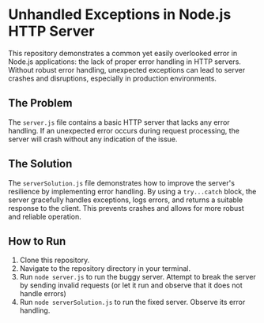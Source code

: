 # Unhandled Exceptions in Node.js HTTP Server

This repository demonstrates a common yet easily overlooked error in Node.js applications: the lack of proper error handling in HTTP servers.  Without robust error handling, unexpected exceptions can lead to server crashes and disruptions, especially in production environments.

## The Problem

The `server.js` file contains a basic HTTP server that lacks any error handling.  If an unexpected error occurs during request processing, the server will crash without any indication of the issue.

## The Solution

The `serverSolution.js` file demonstrates how to improve the server's resilience by implementing error handling. By using a `try...catch` block, the server gracefully handles exceptions, logs errors, and returns a suitable response to the client.  This prevents crashes and allows for more robust and reliable operation.

## How to Run

1. Clone this repository.
2. Navigate to the repository directory in your terminal.
3. Run `node server.js` to run the buggy server.  Attempt to break the server by sending invalid requests (or let it run and observe that it does not handle errors)
4. Run `node serverSolution.js` to run the fixed server.  Observe its error handling.